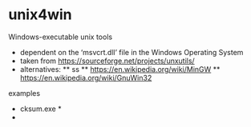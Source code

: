 # unix4win

Windows-executable unix tools
* dependent on the ‘msvcrt.dll’ file in the Windows Operating System
* taken from https://sourceforge.net/projects/unxutils/
* alternatives:
** ss
** https://en.wikipedia.org/wiki/MinGW
** https://en.wikipedia.org/wiki/GnuWin32

examples
* cksum.exe *
* 

